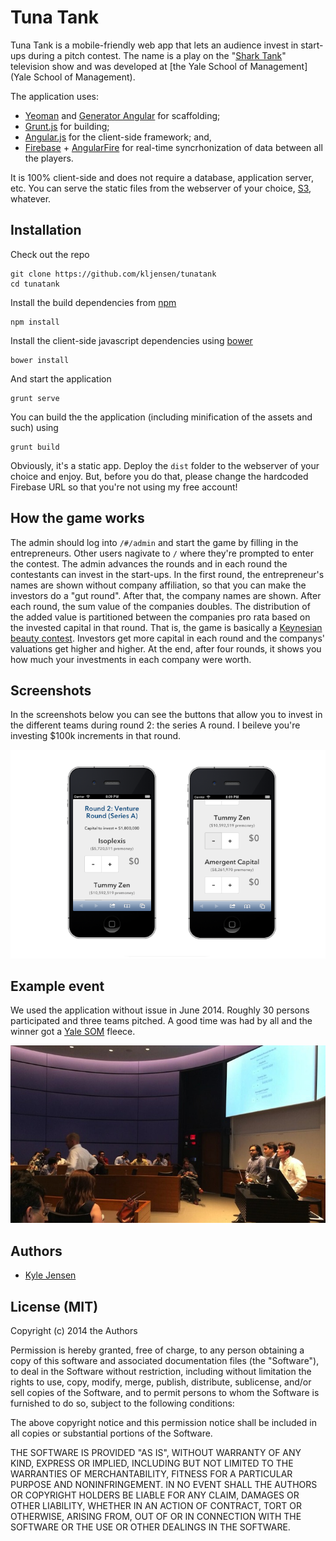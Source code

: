 # Tuna Tank

Tuna Tank is a mobile-friendly web app that lets an audience invest in start-ups during a pitch contest. The name is a play on the "[Shark Tank](http://en.wikipedia.org/wiki/Shark_Tank)" television show and was developed at [the Yale School of Management](Yale School of Management).

The application uses:

* [Yeoman](http://yeoman.io/) and [Generator Angular](https://github.com/yeoman/generator-angular) for scaffolding;
* [Grunt.js](http://gruntjs.com/) for building;
* [Angular.js](https://angularjs.org) for the client-side framework; and,
* [Firebase](https://www.firebase.com/) + [AngularFire](https://www.firebase.com/quickstart/angularjs.html) for real-time syncrhonization of data between all the players.

It is 100% client-side and does not require a database, application server, etc. You can serve the static files from the webserver of your choice, [S3](http://aws.amazon.com/s3/), whatever.


## Installation

Check out the repo

	git clone https://github.com/kljensen/tunatank
	cd tunatank

Install the build dependencies from [npm](https://www.npmjs.org/)

	npm install
	
Install the client-side javascript dependencies using [bower](http://bower.io/)

	bower install
	
And start the application

	grunt serve
	
You can build the the application (including minification of the assets and such) using

	grunt build
	
Obviously, it's a static app. Deploy the `dist` folder to the webserver of your choice and enjoy. But, before you do that, please change the hardcoded Firebase URL so that you're not using my free account!

## How the game works

The admin should log into `/#/admin` and start the game by filling in the entrepreneurs. Other users nagivate to `/` where they're prompted to enter the contest. The admin advances the rounds and in each round the contestants can invest in the start-ups. In the first round, the entrepreneur's names are shown without company affiliation, so that you can make the investors do a "gut round". After that, the company names are shown. After each round, the sum value of the companies doubles. The distribution of the added value is partitioned between the companies pro rata based on the invested capital in that round. That is, the game is basically a [Keynesian beauty contest](http://en.wikipedia.org/wiki/Keynesian_beauty_contest). Investors get more capital in each round and the companys' valuations get higher and higher. At the end, after four rounds, it shows you how much your investments in each company were worth.

## Screenshots
In the screenshots below  you can see the buttons that allow you to invest in the different teams during round 2: the series A round. I beileve you're investing $100k increments in that round.

![ScreenShot](https://raw.githubusercontent.com/kljensen/tunatank/screenshots/images/screenshot.png)


## Example event
We used the application without issue in June 2014. Roughly 30 persons participated and three teams pitched. A good time was had by all and the winner got a [Yale SOM](http://som.yale.edu/) fleece.

![ScreenShot](https://raw.githubusercontent.com/kljensen/tunatank/screenshots/images/event.jpg)

## Authors
* [Kyle Jensen](https://github.com/kljensen)

## License (MIT)

Copyright (c) 2014 the Authors

Permission is hereby granted, free of charge, to any person obtaining a copy of this software and associated documentation files (the "Software"), to deal in the Software without restriction, including without limitation the rights to use, copy, modify, merge, publish, distribute, sublicense, and/or sell copies of the Software, and to permit persons to whom the Software is furnished to do so, subject to the following conditions:

The above copyright notice and this permission notice shall be included in all copies or substantial portions of the Software.

THE SOFTWARE IS PROVIDED "AS IS", WITHOUT WARRANTY OF ANY KIND, EXPRESS OR IMPLIED, INCLUDING BUT NOT LIMITED TO THE WARRANTIES OF MERCHANTABILITY, FITNESS FOR A PARTICULAR PURPOSE AND NONINFRINGEMENT. IN NO EVENT SHALL THE AUTHORS OR COPYRIGHT HOLDERS BE LIABLE FOR ANY CLAIM, DAMAGES OR OTHER LIABILITY, WHETHER IN AN ACTION OF CONTRACT, TORT OR OTHERWISE, ARISING FROM, OUT OF OR IN CONNECTION WITH THE SOFTWARE OR THE USE OR OTHER DEALINGS IN THE SOFTWARE.

